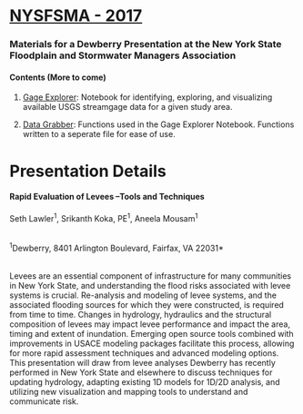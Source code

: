 # [NYSFSMA - 2017](http://nyfloods.org/content.aspx?page_id=87&club_id=735785&item_id=643124)

### Materials for a Dewberry Presentation at the New York State Floodplain and Stormwater Managers Association

#### Contents (More to come)
1. [Gage Explorer](GageExplorer.ipynb): Notebook for identifying, exploring, and visualizing available USGS streamgage data for a given study area.

2. [Data Grabber](DataGrabber.py): Functions used in the Gage Explorer Notebook. Functions written to a seperate file for ease of use. 

# Presentation Details

#### Rapid Evaluation of Levees –Tools and Techniques
Seth Lawler<sup>1</sup>, Srikanth Koka, PE<sup>1</sup>, Aneela Mousam<sup>1</sup>
######
<sup>1</sup>Dewberry, 8401 Arlington Boulevard, Fairfax, VA 22031*
######
Levees are an essential component of infrastructure for many communities in New York State, and understanding the flood risks associated with levee systems is crucial. Re-analysis and modeling of levee systems, and the associated flooding sources for which they were constructed, is required from time to time.  Changes in hydrology, hydraulics and the structural composition of levees may impact levee performance and impact the area, timing and extent of inundation. Emerging open source tools combined with improvements in USACE modeling packages facilitate this process, allowing for more rapid assessment techniques and advanced modeling options. This presentation will draw from levee analyses Dewberry has recently performed in New York State and elsewhere to discuss techniques for updating hydrology, adapting existing 1D models for 1D/2D analysis, and utilizing new visualization and mapping tools to understand and communicate risk. 
